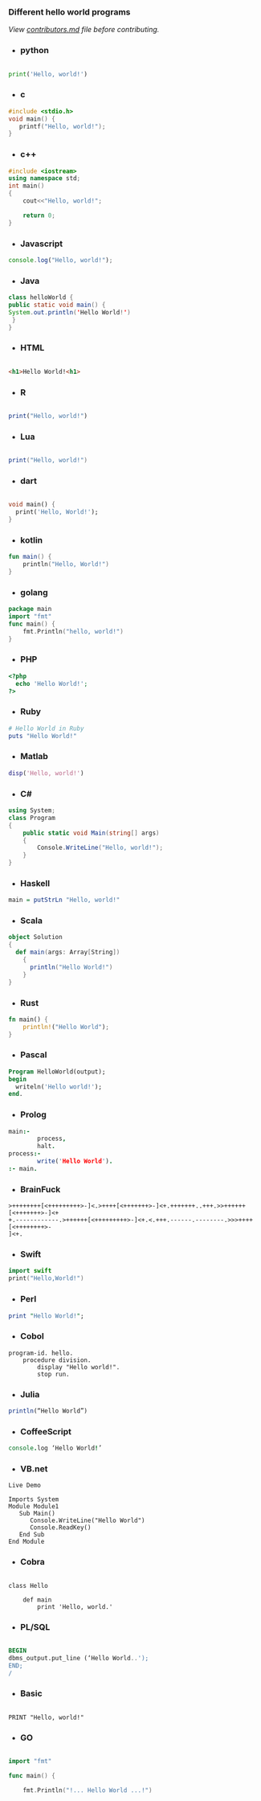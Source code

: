### Different hello world programs

_View [contributors.md](contributors.md) file before contributing._


- ### python

 ```python

 print('Hello, world!')
 ```



- ### c

```c
#include <stdio.h>
void main() {
   printf("Hello, world!");
}
```


- ### c++

```c++
#include <iostream>
using namespace std;
int main()
{
    cout<<"Hello, world!";

    return 0;
}
```


- ### Javascript

```javascript
console.log("Hello, world!");
```


- ### Java

```java
class helloWorld {
public static void main() {
System.out.println('Hello World!')
 }
}
```


- ### HTML

```HTML

<h1>Hello World!<h1>
 ```


- ### R

```R

print("Hello, world!")
 ```



- ### Lua

```lua

print("Hello, world!")
 ```



- ### dart
```dart

void main() {
  print('Hello, World!');
}
```

- ### kotlin
```kotlin
fun main() {
    println("Hello, World!")
}
```


- ### golang
```go
package main
import "fmt"
func main() {
    fmt.Println("hello, world!")
}
```


- ### PHP
```php
<?php
  echo 'Hello World!';
?>
```

- ### Ruby
```ruby
# Hello World in Ruby
puts "Hello World!"
```

- ### Matlab
``` MatLab
disp('Hello, world!')
```

- ### C#
``` C#
using System;
class Program
{
    public static void Main(string[] args)
    {
        Console.WriteLine("Hello, world!");
    }
}
```

- ### Haskell
``` Haskell
main = putStrLn "Hello, world!"
```

- ### Scala
``` Scala
object Solution
{
  def main(args: Array[String])
    {
      println("Hello World!")
    }
}
```

- ### Rust
``` Rust
fn main() {
    println!("Hello World");
}
```

- ### Pascal
``` Pascal
Program HelloWorld(output);
begin
  writeln('Hello world!');
end.
```

- ### Prolog
``` Prolog
main:-
        process,
        halt.
process:-
        write('Hello World').
:- main.
```
- ### BrainFuck
``` Brainfuck
>++++++++[<+++++++++>-]<.>++++[<+++++++>-]<+.+++++++..+++.>>++++++[<+++++++>-]<+
+.------------.>++++++[<+++++++++>-]<+.<.+++.------.--------.>>>++++[<++++++++>-
]<+.
```
- ### Swift
``` Swift
import swift
print("Hello,World!")
```
- ### Perl
``` Perl
print "Hello World!";
```
- ### Cobol
``` Cobol
program-id. hello.
    procedure division.
        display "Hello world!".
        stop run.
```
- ### Julia
``` Julia
println(“Hello World”)
```
- ### CoffeeScript
``` CoffeeScript
console.log ‘Hello World!’
```

- ### VB.net
``` VB.net
Live Demo

Imports System
Module Module1
   Sub Main()
      Console.WriteLine("Hello World")
      Console.ReadKey()
   End Sub
End Module
```

- ### Cobra

```Cobra

class Hello

    def main
        print 'Hello, world.'
```

- ### PL/SQL

```SQL

BEGIN
dbms_output.put_line (‘Hello World..');
END;
/

```

- ### Basic

```Basic

PRINT "Hello, world!"

```
- ### GO

```GO

import "fmt"

func main() {

    fmt.Println("!... Hello World ...!")

```
